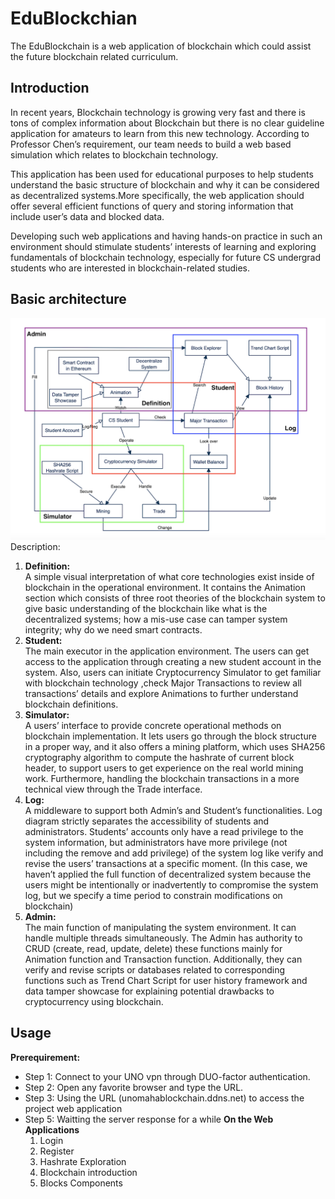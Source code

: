 # EduBlockchian
  The EduBlockchain is a web application of blockchain which could assist the future blockchain related curriculum.
  
  
## Introduction
 
In recent years, Blockchain technology is growing very fast and there is tons of complex information about Blockchain but there is no clear guideline application for amateurs to learn from this new technology. According to Professor Chen’s requirement, our team needs to build a web based simulation which relates to blockchain technology. 

This application has been used for educational purposes to help students understand the basic structure of blockchain and why it can be considered as decentralized systems.More specifically, the web application should offer several efficient functions of query and storing information that include user’s data and blocked data. 

Developing such web applications and having hands-on practice in such an environment should stimulate students’ interests of learning and exploring fundamentals of blockchain technology, especially for future CS undergrad students who are interested in blockchain-related studies. 


## Basic architecture
![Logical decomposition diagram](./image/ArcSke.png)
Description:
1. **Definition:**   
   A simple visual interpretation of what core technologies exist inside of blockchain in the operational environment. It contains the Animation section which consists of three    root theories of the blockchain system to give basic understanding of the blockchain like what is the decentralized systems; how a mis-use case can tamper system integrity;    why do we need smart contracts. 
2. **Student:**   
   The main executor in the application environment. The users can get access to the application through creating a new student account in the system. Also, users can initiate    Cryptocurrency Simulator to get familiar with blockchain technology ,check Major Transactions to review all transactions’ details and explore Animations to further              understand blockchain definitions.  
3. **Simulator:**  
   A users’ interface to provide concrete operational methods on blockchain implementation. It lets users go through the block structure in a proper way, and it also offers a      mining platform, which uses SHA256 cryptography algorithm to compute the hashrate of current block header, to support users to get experience on the real world mining work.    Furthermore, handling the blockchain transactions in a more technical view through the Trade interface. 
4. **Log:**   
   A middleware to support both Admin’s and Student’s functionalities. Log diagram strictly separates the accessibility of students and administrators. Students’ accounts only    have a read privilege to the system information, but administrators have more privilege (not including the remove and add privilege) of the system log like verify and revise    the users’ transactions at a specific moment. (In this case, we haven’t applied the full function of decentralized system because the users might be intentionally or            inadvertently to compromise the system log, but we specify a time period to constrain modifications on blockchain) 
5. **Admin:**  
   The main function of manipulating the system environment. It can handle multiple threads simultaneously. The Admin has authority to CRUD (create, read, update, delete) these    functions mainly for Animation function and Transaction function. Additionally, they can verify and revise scripts or databases related to corresponding functions such as      Trend Chart Script for user history framework and data tamper showcase for explaining potential drawbacks to cryptocurrency using blockchain. 
   
## Usage

 **Prerequirement:**  
 * Step 1: Connect to your UNO vpn through DUO-factor authentication.
 * Step 2: Open any favorite browser and type the URL.
 * Step 3: Using the URL (unomahablockchain.ddns.net) to access the project web application
 * Step 5: Waitting the server response for a while
 **On the Web Applications**
   1. Login
      ![]()
   2. Register
   3. Hashrate Exploration
   4. Blockchain introduction
   5. Blocks Components
   

